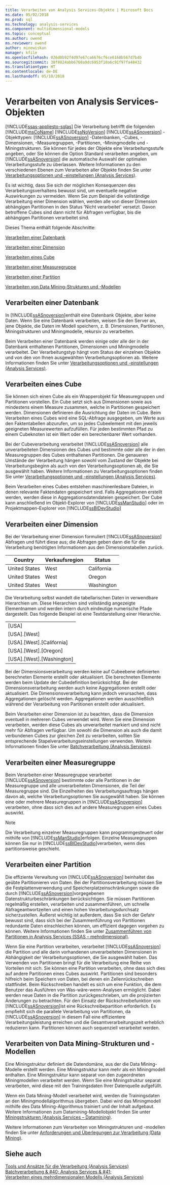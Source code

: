 ```yaml
---
title: Verarbeiten von Analysis Services-Objekte | Microsoft Docs
ms.date: 05/02/2018
ms.prod: sql
ms.technology: analysis-services
ms.component: multidimensional-models
ms.topic: conceptual
ms.author: owend
ms.reviewer: owend
author: minewiskan
manager: kfile
ms.openlocfilehash: 026d0b92f4d97e67ca6676cf6ce6168b567d7b4b
ms.sourcegitcommit: 38f8824abb6760a9dc6953f10a6c91f97fa48432
ms.translationtype: HT
ms.contentlocale: de-DE
ms.lasthandoff: 05/10/2018
---
```

# <a name="processing-analysis-services-objects"></a>Verarbeiten von Analysis Services-Objekten
[!INCLUDE[ssas-appliesto-sqlas](../../includes/ssas-appliesto-sqlas.md)]
  Die Verarbeitung betrifft die folgenden [!INCLUDE[msCoName](../../includes/msconame-md.md)] [!INCLUDE[ssNoVersion](../../includes/ssnoversion-md.md)] [!INCLUDE[ssASnoversion](../../includes/ssasnoversion-md.md)] -Objekttypen: [!INCLUDE[ssASnoversion](../../includes/ssasnoversion-md.md)] -Datenbanken, -Cubes, -Dimensionen, -Measuregruppen, -Partitionen, -Miningmodelle und -Miningstrukturen. Sie können für jedes der Objekte eine Verarbeitungsstufe angeben, oder Sie können die Option Standard verarbeiten angeben, um [!INCLUDE[ssASnoversion](../../includes/ssasnoversion-md.md)] die automatische Auswahl der optimalen Verarbeitungsstufe zu überlassen. Weitere Informationen zu den verschiedenen Ebenen zum Verarbeiten aller Objekte finden Sie unter [Verarbeitungsoptionen und -einstellungen &#40;Analysis Services&#41;](../../analysis-services/multidimensional-models/processing-options-and-settings-analysis-services.md).  
  
 Es ist wichtig, dass Sie sich der möglichen Konsequenzen des Verarbeitungsverhaltens bewusst sind, um eventuelle negative Auswirkungen zu vermeiden. Wenn Sie zum Beispiel die vollständige Verarbeitung einer Dimension wählen, werden alle von dieser Dimension abhängigen Partitionen in den Status 'Nicht verarbeitet' versetzt. Davon betroffene Cubes sind dann nicht für Abfragen verfügbar, bis die abhängigen Partitionen verarbeitet sind.  
  
 Dieses Thema enthält folgende Abschnitte:  
  
 [Verarbeiten einer Datenbank](#bkmk_procdb)  
  
 [Verarbeiten einer Dimension](#bkmk_procdim)  
  
 [Verarbeiten eines Cube](#bkmk_proccube)  
  
 [Verarbeiten einer Measuregruppe](#bkmk_procmeasure)  
  
 [Verarbeiten einer Partition](#bkmk_procpartition)  
  
 [Verarbeiten von Data Mining-Strukturen und -Modellen](#bkmk_procdm)  
  
##  <a name="bkmk_procdb"></a> Verarbeiten einer Datenbank  
 In [!INCLUDE[ssASnoversion](../../includes/ssasnoversion-md.md)]enthält eine Datenbank Objekte, aber keine Daten. Wenn Sie eine Datenbank verarbeiten, weisen Sie den Server an, jene Objekte, die Daten im Modell speichern, z. B. Dimensionen, Partitionen, Miningstrukturen und Miningmodelle, rekursiv zu verarbeiten.  
  
 Beim Verarbeiten einer Datenbank werden einige oder alle der in der Datenbank enthaltenen Partitionen, Dimensionen und Miningmodelle verarbeitet. Der Verarbeitungstyp hängt vom Status der einzelnen Objekte und von den von Ihnen ausgewählten Verarbeitungsoptionen ab. Weitere Informationen finden Sie unter [Verarbeitungsoptionen und -einstellungen &#40;Analysis Services&#41;](../../analysis-services/multidimensional-models/processing-options-and-settings-analysis-services.md).  
  
##  <a name="bkmk_proccube"></a> Verarbeiten eines Cube  
 Sie können sich einen Cube als ein Wrapperobjekt für Measuregruppen und Partitionen vorstellen. Ein Cube setzt sich aus Dimensionen sowie aus mindestens einem Measure zusammen, welche in Partitionen gespeichert werden. Dimensionen definieren die Ausrichtung der Daten im Cube. Beim Verarbeiten eines Cubes wird eine SQL-Abfrage ausgegeben, um Werte aus den Faktentabellen abzurufen, um so jedes Cubeelement mit den jeweils geeigneten Measurewerten aufzufüllen. Für jeden bestimmten Pfad zu einem Cubeknoten ist ein Wert oder ein berechenbarer Wert vorhanden.  
  
 Bei der Cubeverarbeitung verarbeitet [!INCLUDE[ssASnoversion](../../includes/ssasnoversion-md.md)] alle unverarbeiteten Dimensionen des Cubes und bestimmte oder alle der in den Measuregruppen des Cubes enthaltenen Partitionen. Die genaueren Umstände der Verarbeitung hängen sowohl vom Zustand der Objekte bei Verarbeitungsbeginn als auch von den Verarbeitungsoptionen ab, die Sie ausgewählt haben. Weitere Informationen zu Verarbeitungsoptionen finden Sie unter [Verarbeitungsoptionen und -einstellungen &#40;Analysis Services&#41;](../../analysis-services/multidimensional-models/processing-options-and-settings-analysis-services.md).  
  
 Beim Verarbeiten eines Cubes entstehen maschinenlesbare Dateien, in denen relevante Faktendaten gespeichert sind. Falls Aggregationen erstellt werden, werden diese in Aggregationsdatendateien gespeichert. Der Cube kann anschließend im Objekt-Explorer von [!INCLUDE[ssManStudio](../../includes/ssmanstudio-md.md)] oder im Projektmappen-Explorer von [!INCLUDE[ssBIDevStudio](../../includes/ssbidevstudio-md.md)]  
  
##  <a name="bkmk_procdim"></a> Verarbeiten einer Dimension  
 Bei der Verarbeitung einer Dimension formuliert [!INCLUDE[ssASnoversion](../../includes/ssasnoversion-md.md)] Abfragen und führt diese aus; die Abfragen geben dann die für die Verarbeitung benötigten Informationen aus den Dimensionstabellen zurück.  
  
|Country|Verkaufsregion|Status|  
|-------------|------------------|-----------|  
|United States|West|California|  
|United States|West|Oregon|  
|United States|West|Washington|  
  
 Die Verarbeitung selbst wandelt die tabellarischen Daten in verwendbare Hierarchien um. Diese Hierarchien sind vollständig angezeigte Elementnamen und werden intern durch eindeutige numerische Pfade dargestellt. Das folgende Beispiel ist eine Textdarstellung einer Hierarchie.  
  
||  
|-|  
|[USA]|  
|[USA].[West]|  
|[USA].[West].[California]|  
|[USA].[West].[Oregon]|  
|[USA].[West].[Washington]|  
  
 Bei der Dimensionsverarbeitung werden keine auf Cubeebene definierten berechneten Elemente erstellt oder aktualisiert. Die berechneten Elemente werden beim Update der Cubedefinition berücksichtigt. Bei der Dimensionsverarbeitung werden auch keine Aggregationen erstellt oder aktualisiert. Die Dimensionsverarbeitung kann jedoch verursachen, dass Aggregationen gelöscht werden. Aggregationen werden ausschließlich während der Verarbeitung von Partitionen erstellt oder aktualisiert.  
  
 Beim Verarbeiten einer Dimension ist zu beachten, dass die Dimension eventuell in mehreren Cubes verwendet wird. Wenn Sie eine Dimension verarbeiten, werden diese Cubes als unverarbeitet markiert und sind nicht mehr für Abfragen verfügbar. Um sowohl die Dimension als auch die damit verbundenen Cubes zur gleichen Zeit zu verarbeiten, sollten Sie entsprechende Stapelverarbeitungseinstellungen verwenden. Weitere Informationen finden Sie unter [Batchverarbeitung &#40;Analysis Services&#41;](../../analysis-services/multidimensional-models/batch-processing-analysis-services.md).  
  
##  <a name="bkmk_procmeasure"></a> Verarbeiten einer Measuregruppe  
 Beim Verarbeiten einer Measuregruppe verarbeitet [!INCLUDE[ssASnoversion](../../includes/ssasnoversion-md.md)] bestimmte oder alle Partitionen in der Measuregruppe und alle unverarbeiteten Dimensionen, die Teil der Measuregruppe sind. Die Einzelheiten des Verarbeitungsauftrags hängen davon ab, welche Verarbeitungsoptionen Sie ausgewählt haben. Sie können eine oder mehrere Measuregruppen in [!INCLUDE[ssASnoversion](../../includes/ssasnoversion-md.md)] verarbeiten, ohne dass sich dies auf andere Measuregruppen eines Cubes auswirkt.  
  
> [!NOTE]  
>  Die Verarbeitung einzelner Measuregruppen kann programmgesteuert oder mithilfe von [!INCLUDE[ssManStudio](../../includes/ssmanstudio-md.md)]erfolgen. Einzelne Measuregruppen können Sie nur in [!INCLUDE[ssBIDevStudio](../../includes/ssbidevstudio-md.md)]verarbeiten, wenn dies partitionsweise geschieht.  
  
##  <a name="bkmk_procpartition"></a> Verarbeiten einer Partition  
 Die effiziente Verwaltung von [!INCLUDE[ssASnoversion](../../includes/ssasnoversion-md.md)] beinhaltet das geübte Partitionieren von Daten. Bei der Partitionsverarbeitung müssen Sie die Festplattenverwendung und Speicherplatzeinschränkungen sowie die durch [!INCLUDE[ssASnoversion](../../includes/ssasnoversion-md.md)]vorgegebenen Datenstrukturbeschränkungen berücksichtigen. Sie müssen Partitionen regelmäßig erstellen, verarbeiten und zusammenführen, um schnelle Abfrageantwortzeiten und einen hohen Verarbeitungsdurchsatz sicherzustellen. Äußerst wichtig ist außerdem, dass Sie sich der Gefahr bewusst sind, dass sich bei der Zusammenführung von Partitionen redundante Daten einschleichen können, um effizient dagegen vorgehen zu können. Weitere Informationen finden Sie unter [Zusammenführen von Partitionen in Analysis Services &#40;SSAS – mehrdimensional&#41;](../../analysis-services/multidimensional-models/merge-partitions-in-analysis-services-ssas-multidimensional.md).  
  
 Wenn Sie eine Partition verarbeiten, verarbeitet [!INCLUDE[ssASnoversion](../../includes/ssasnoversion-md.md)] die Partition und alle darin vorhandenen unverarbeiteten Dimensionen in Abhängigkeit der Verarbeitungsoptionen, die Sie ausgewählt haben. Das Verwenden von Partitionen bringt für die Verarbeitung eine Reihe von Vorteilen mit sich. Sie können eine Partition verarbeiten, ohne dass sich dies auf andere Partitionen eines Cubes auswirkt. Partitionen sind besonders hilfreich beim Speichern von Daten, bei denen ein Zellenrückschreiben stattfindet. Beim Rückschreiben handelt es sich um eine Funktion, die dem Benutzer das Ausführen von Was-wäre-wenn-Analysen ermöglicht. Dabei werden neue Daten in die Partition zurückgeschrieben, um die projizierten Änderungen zu betrachten. Für den Einsatz der Rückschreibefunktion von [!INCLUDE[ssASnoversion](../../includes/ssasnoversion-md.md)]ist eine Rückschreibepartition erforderlich. Es empfiehlt sich die parallele Verarbeitung von Partitionen, da [!INCLUDE[ssASnoversion](../../includes/ssasnoversion-md.md)] in diesem Fall eine effizientere Verarbeitungsleistung erreichen und die Gesamtverarbeitungszeit erheblich reduzieren kann. Partitionen können auch sequenziell verarbeitet werden.  
  
##  <a name="bkmk_procdm"></a> Verarbeiten von Data Mining-Strukturen und -Modellen  
 Eine Miningstruktur definiert die Datendomäne, aus der die Data Mining-Modelle erstellt werden. Eine Miningstruktur kann mehr als ein Miningmodell enthalten. Eine Miningstruktur kann separat von den zugeordneten Miningmodellen verarbeitet werden. Wenn Sie eine Miningstruktur separat verarbeiten, wird diese mit den Trainingsdaten Ihrer Datenquelle aufgefüllt.  
  
 Wenn ein Data Mining-Modell verarbeitet wird, werden die Trainingsdaten an den Miningmodellalgorithmus übergeben. Dabei wird das Miningmodell mithilfe des Data Mining-Algorithmus trainiert und der Inhalt aufgebaut. Weitere Informationen zum Datamining-Modellobjekt finden Sie unter [Miningstrukturen &#40;Analysis Services – Datamining&#41;](../../analysis-services/data-mining/mining-structures-analysis-services-data-mining.md).  
  
 Weitere Informationen zum Verarbeiten von Miningstrukturen und -modellen finden Sie unter [Anforderungen und Überlegungen zur Verarbeitung &#40;Data Mining&#41;](../../analysis-services/data-mining/processing-requirements-and-considerations-data-mining.md).  
  
## <a name="see-also"></a>Siehe auch  
 [Tools und Ansätze für die Verarbeitung &#40;Analysis Services&#41;](../../analysis-services/multidimensional-models/tools-and-approaches-for-processing-analysis-services.md)   
 [Batchverarbeitung & #40; Analysis Services & #41;](../../analysis-services/multidimensional-models/batch-processing-analysis-services.md)   
 [Verarbeiten eines mehrdimensionalen Modells &#40;Analysis Services&#41;](../../analysis-services/multidimensional-models/processing-a-multidimensional-model-analysis-services.md)  
  
  
